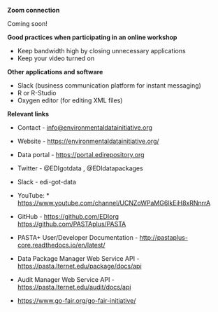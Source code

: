 **Zoom connection**

Coming soon!

**Good practices when participating in an online workshop**

* Keep bandwidth high by closing unnecessary applications
* Keep your video turned on

**Other applications and software**

* Slack (business communication platform for instant messaging)
* R or R-Studio
* Oxygen editor (for editing XML files)

**Relevant links**

* Contact - info@environmentaldatainitiative.org
* Website - https://environmentaldatainitiative.org/ 
* Data portal - https://portal.edirepository.org 
* Twitter - @EDIgotdata , @EDIdatapackages
* Slack - edi-got-data
* YouTube: * https://www.youtube.com/channel/UCNZoWPaMG6lkEiH8xRNnrrA
* GitHub - https://github.com/EDIorg  https://github.com/PASTAplus/PASTA
* PASTA+ User/Developer Documentation - http://pastaplus-core.readthedocs.io/en/latest/
* Data Package Manager Web Service API - https://pasta.lternet.edu/package/docs/api
* Audit Manager Web Service API - https://pasta.lternet.edu/audit/docs/api

* https://www.go-fair.org/go-fair-initiative/


